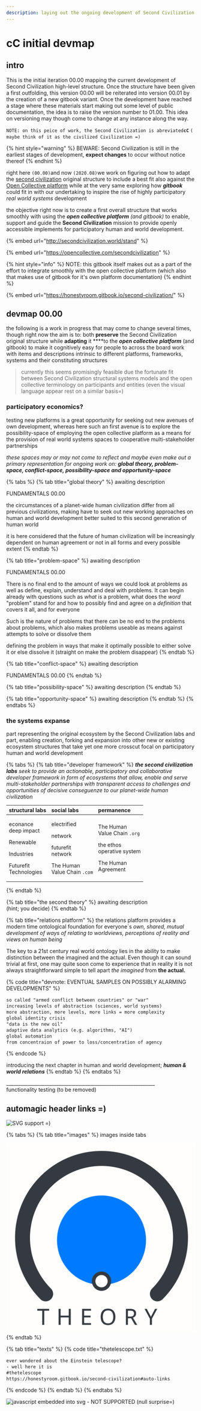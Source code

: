 ```yaml
---
description: laying out the ongoing development of Second Civilization high-level structure
---
```


# cC initial devmap

## intro

This is the initial iteration 00.00 mapping the current development of Second Civilization high-level structure. Once the structure have been given a first outfolding, this version 00.00 will be reiterated into version 00.01 by the creation of a new gitbook variant. Once the development have reached a stage where these materials start making out some level of public documentation, the idea is to raise the version number to 01.00. This idea on versioning may though come to change at any instance along the way.

`NOTE: on this peice of work, the Second Civilization is abreviated`**`cC`** `( maybe think of it as the civilized Civilization =)`

{% hint style="warning" %}
BEWARE: Second Civilization is still in the earliest stages of development, **expect changes** to occur without notice thereof
{% endhint %}

right here `(00.00)`and now `(2020.08)`we work on figuring out how to adapt the [second civilization](https://opencollective.com/secondcivilization) original structure to include a best fit also against the [Open Collective platform](https://opencollective.com/) while at the very same exploring how _**gitbook**_ could fit in with our undertaking to inspire the rise of highly participatory _real world systems_ development

the objective right now is to create a first overall structure that works smoothly with using the _**open collective platform**  \(and gitbook\)_ to enable, support and guide the **Second Civilization** mission to provide openly accessible implements for participatory human and world development.

{% embed url="http://secondcivilization.world/stand" %}

{% embed url="https://opencollective.com/secondcivilization" %}

{% hint style="info" %}
NOTE: this gitbook itself makes out as a part of the effort to integrate smoothly with the open collective platform \(which also that makes use of gitbook for it's own platform documentation\)
{% endhint %}

{% embed url="https://honestyroom.gitbook.io/second-civilization/" %}



## devmap 00.00

the following is a work in progress that may come to change several times, though right now the aim is to:  both **preserve** the Second Civilization original structure while **adapting** it ****to the _**open collective platform**_  \(and gitbook\) to make it cognitively easy for people to across the board work with items and descriptions intrinsic to different platforms, frameworks, systems and their constituting structures

> currently this seems promisingly feasible due the fortunate fit between Second Civilization structural systems models and the open collective terminology on participants and entities \(even the visual language appear rest on a similar basis=\)

### participatory economics?

testing new platforms is a great opportunity for seeking out new avenues of own development, whereas here such an first avenue is to explore the possibility-space of employing the open collective platform as a means for the provision of real world systems spaces to cooperative multi-stakeholder partnerships 

_these spaces may or may not come to reflect and maybe even make out a primary representation for ongoing work on: **global theory, problem-space, conflict-space, possibility-space and opportunity-space**_

{% tabs %}
{% tab title="global theory" %}
awaiting description

FUNDAMENTALS 00.00

the circumstances of a planet-wide human civilization differ from all previous civilizations, making have to seek out new working approaches on human and world development better suited to this second generation of human world

it is here considered that the future of human civilization will be increasingly dependent on human agreement or not in all forms  and every possible extent
{% endtab %}

{% tab title="problem-space" %}
awaiting description

FUNDAMENTALS 00.00

There is no final end to the amount of ways we could look at problems as well as define, explain, understand and deal with problems. It can begin already with questions such as _what_ is a problem, what does the _word_ "problem" stand for  and how to possibly find and agree on a _definition_ that covers it all, and for everyone

Such is the nature of problems that there can be no end to the problems about problems, which also makes problems useable as means against attempts to solve or dissolve them



defining the problem in ways that make it optimally possible to either solve it or else dissolve it \(straight on make the problem disappear\)
{% endtab %}

{% tab title="conflict-space" %}
awaiting description

FUNDAMENTALS 00.00
{% endtab %}

{% tab title="possibility-space" %}
awaiting description
{% endtab %}

{% tab title="opportunity-space" %}
awaiting description
{% endtab %}
{% endtabs %}

### the systems expanse

part representing the original ecosystem by the Second Civilization labs and part, enabling creation, forking and expansion into other new or existing ecosystem structures that take yet one more crosscut focal on participatory human and world development

{% tabs %}
{% tab title="developer framework" %}
_**the second civilization labs** seek to provide an actionable, participatory and collaborative developer framework in form of ecosystems that allow, enable and serve multi-stakeholder partnerships with transparent access to challenges and opportunities of decisive conseguenze to our planet-wide human civilization_

<table>
  <thead>
    <tr>
      <th style="text-align:left">structural labs</th>
      <th style="text-align:left">social labs</th>
      <th style="text-align:left">permanence</th>
    </tr>
  </thead>
  <tbody>
    <tr>
      <td style="text-align:left">
        <p>econance
          <br />deep impact</p>
        <p></p>
        <p>Renewable</p>
        <p>Industries</p>
        <p></p>
        <p>Futurefit
          <br />Technologies</p>
      </td>
      <td style="text-align:left">
        <p>electrified</p>
        <p>network</p>
        <p></p>
        <p>futurefit
          <br />network</p>
        <p></p>
        <p>The Human
          <br />Value Chain <code>.com</code>
        </p>
      </td>
      <td style="text-align:left">
        <p>The Human
          <br />Value Chain <code>.org</code>
        </p>
        <p></p>
        <p>the ethos
          <br />operative system</p>
        <p></p>
        <p>The Human
          <br />Agreement</p>
      </td>
    </tr>
  </tbody>
</table>
{% endtab %}

{% tab title="the second theory" %}
awaiting description   
\(hint; you decide\)
{% endtab %}

{% tab title="relations platform" %}
the relations platform provides a modern time ontological foundation for everyone´s _own, shared, mutual development of ways of relating to worldviews, perceptions of reality and views on human being_

The key to a 21st century real world ontology lies in the ability to make distinction between the imagined and the actual. Even though it can sound trivial at first, one may quite soon come to experience that in reality it is not always straightforward simple to tell apart _the imagined_ from **the actual.**

{% code title="devnote:  EVENTUAL SAMPLES ON POSSIBLY ALARMING DEVELOPMENTS" %}
```text
so called "armed conflict between countries" or "war"
increasing levels of abstraction (sciences, world systems)
more abstraction, more levels, more links = more complexity
global identity crisis 
"data is the new oil"
adaptive data analytics (e.g. algorithms, "AI")
global automation 
from concentraion of power to loss/concentration of agency
```
{% endcode %}

introducing the next chapter in human and world development; _**human & world relations**_ 
{% endtab %}
{% endtabs %}





\_\_\_\_\_\_\_\_\_\_\_\_\_\_\_\_\_\_\_\_\_\_\_\_\_\_\_\_\_\_\_\_\_\_\_\_\_\_\_\_\_\_\_\_\_\_\_\_\_\_\_\_\_\_\_\_\_\_\_\_\_\_  
functionality testing \(to be removed\)

## automagic header links =\) <a id="auto-links"></a>

![SVG support =\)](http://www.gwoptics.org/research/et/layout/ET_layout_02.svg)

{% tabs %}
{% tab title="images" %}
images inside tabs

![](.gitbook/assets/icon-theory.svg)
{% endtab %}

{% tab title="texts" %}
{% code title="thetelescope.txt" %}
```text
ever wondered about the Einstein telescope?
- well here it is
#thetelescope
https://honestyroom.gitbook.io/second-civilization#auto-links
```
{% endcode %}
{% endtab %}
{% endtabs %}

![javascript embedded into svg - NOT SUPPORTED \(null surprise=\)](http://sozi.wdfiles.com/local--files/presentations/AFM-sozi3.svg)











